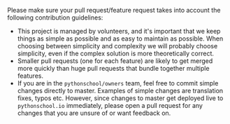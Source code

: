 Please make sure your pull request/feature request takes into account the following contribution guidelines:

- This project is managed by volunteers, and it's important that we keep things as simple as possible and as easy to maintain as possible. When choosing between simplicity and complexity we will probably choose simplicity, even if the complex solution is more theoretically correct.
- Smaller pull requests (one for each feature) are likely to get merged more quickly than huge pull requests that bundle together multiple features.
- If you are in the `pythonschool/owners` team, feel free to commit simple changes directly to master. Examples of simple changes are translation fixes, typos etc. However, since changes to master get deployed live to `pythonschool.io` immediately, please open a pull request for any changes that you are unsure of or want feedback on.
